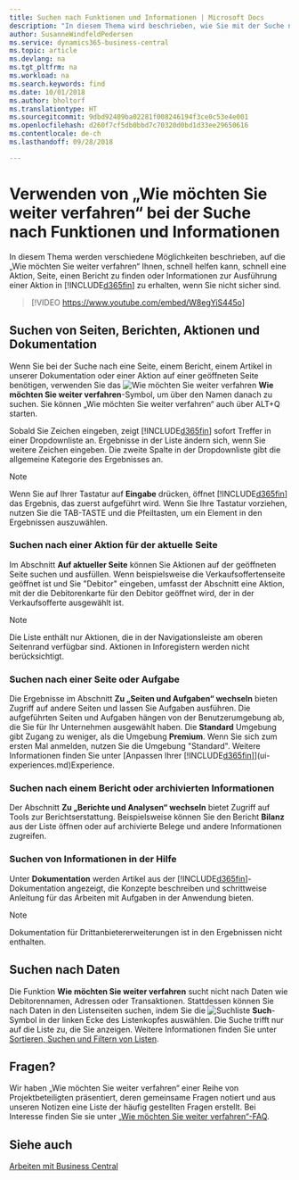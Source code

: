 ```yaml
---
title: Suchen nach Funktionen und Informationen | Microsoft Docs
description: "In diesem Thema wird beschrieben, wie Sie mit der Suche nach Aktionen, Seiten, Berichten, Dokumentation und Daten suchen können."
author: SusanneWindfeldPedersen
ms.service: dynamics365-business-central
ms.topic: article
ms.devlang: na
ms.tgt_pltfrm: na
ms.workload: na
ms.search.keywords: find
ms.date: 10/01/2018
ms.author: bholtorf
ms.translationtype: HT
ms.sourcegitcommit: 9dbd92409ba02281f008246194f3ce0c53e4e001
ms.openlocfilehash: d260f7cf5db0bbd7c70320d0bd1d33ee29650616
ms.contentlocale: de-ch
ms.lasthandoff: 09/28/2018

---
```

# <a name="using-tell-me-to-find-features-and-information"></a>Verwenden von „Wie möchten Sie weiter verfahren“ bei der Suche nach Funktionen und Informationen  
In diesem Thema werden verschiedene Möglichkeiten beschrieben, auf die „Wie möchten Sie weiter verfahren“ Ihnen, schnell helfen kann, schnell eine Aktion, Seite, einen Bericht zu finden oder Informationen zur Ausführung einer Aktion in [!INCLUDE[d365fin](includes/d365fin_md.md)] zu erhalten, wenn Sie nicht sicher sind.  

> [!VIDEO https://www.youtube.com/embed/W8egYiS445o]

## <a name="find-pages-reports-actions-and-documentation"></a>Suchen von Seiten, Berichten, Aktionen und Dokumentation 
Wenn Sie bei der Suche nach eine Seite, einem Bericht, einem Artikel in unserer Dokumentation oder einer Aktion auf einer geöffneten Seite benötigen, verwenden Sie das ![Wie möchten Sie weiter verfahren](media/ui-search/search.png "Nach Seite oder Bericht suchen") **Wie möchten Sie weiter verfahren**-Symbol, um über den Namen danach zu suchen. Sie können „Wie möchten Sie weiter verfahren“ auch über ALT+Q starten.

Sobald Sie Zeichen eingeben, zeigt [!INCLUDE[d365fin](includes/d365fin_md.md)] sofort Treffer in einer Dropdownliste an. Ergebnisse in der Liste ändern sich, wenn Sie weitere Zeichen eingeben. Die zweite Spalte in der Dropdownliste gibt die allgemeine Kategorie des Ergebnisses an.   

> [!NOTE]  
>   Wenn Sie auf Ihrer Tastatur auf **Eingabe** drücken, öffnet [!INCLUDE[d365fin](includes/d365fin_md.md)] das Ergebnis, das zuerst aufgeführt wird. Wenn Sie Ihre Tastatur vorziehen, nutzen Sie die TAB-TASTE und die Pfeiltasten, um ein Element in den Ergebnissen auszuwählen.

### <a name="find-an-action-on-the-current-page"></a>Suchen nach einer Aktion für der aktuelle Seite
Im Abschnitt **Auf aktueller Seite** können Sie Aktionen auf der geöffneten Seite suchen und ausfüllen. Wenn beispielsweise die Verkaufsoffertenseite geöffnet ist und Sie "Debitor" eingeben, umfasst der Abschnitt eine Aktion, mit der die Debitorenkarte für den Debitor geöffnet wird, der in der Verkaufsofferte ausgewählt ist. 

> [!NOTE]  
>   Die Liste enthält nur Aktionen, die in der Navigationsleiste am oberen Seitenrand verfügbar sind. Aktionen in Inforegistern werden nicht berücksichtigt.  

### <a name="find-a-page-or-a-task"></a>Suchen nach einer Seite oder Aufgabe
Die Ergebnisse im Abschnitt **Zu „Seiten und Aufgaben“ wechseln** bieten Zugriff auf andere Seiten und lassen Sie Aufgaben ausführen. Die aufgeführten Seiten und Aufgaben hängen von der Benutzerumgebung ab, die Sie für Ihr Unternehmen ausgewählt haben. Die **Standard** Umgebung gibt Zugang zu weniger, als die Umgebung **Premium**. Wenn Sie sich zum ersten Mal anmelden, nutzen Sie die Umgebung "Standard". Weitere Informationen finden Sie unter [Anpassen Ihrer [!INCLUDE[d365fin](includes/d365fin_md.md)]](ui-experiences.md)Experience.

### <a name="find-a-report-or-archived-information"></a>Suchen nach einem Bericht oder archivierten Informationen
Der Abschnitt **Zu „Berichte und Analysen“ wechseln** bietet Zugriff auf Tools zur Berichtserstattung. Beispielsweise können Sie den Bericht **Bilanz** aus der Liste öffnen oder auf archivierte Belege und andere Informationen zugreifen.  

### <a name="find-information-in-the-help"></a>Suchen von Informationen in der Hilfe
Unter **Dokumentation** werden Artikel aus der [!INCLUDE[d365fin](includes/d365fin_md.md)]-Dokumentation angezeigt, die Konzepte beschreiben und schrittweise Anleitung für das Arbeiten mit Aufgaben in der Anwendung bieten.    

> [!NOTE]  
>   Dokumentation für Drittanbietererweiterungen ist in den Ergebnissen nicht enthalten. 

## <a name="searching-for-data"></a>Suchen nach Daten
Die Funktion **Wie möchten Sie weiter verfahren** sucht nicht nach Daten wie Debitorennamen, Adressen oder Transaktionen. Stattdessen können Sie nach Daten in den Listenseiten suchen, indem Sie die ![Suchliste](media/ui-search/search-list.png "Suchlistensymbol") **Such**-Symbol in der linken Ecke des Listenkopfes auswählen. Die Suche trifft nur auf die Liste zu, die Sie anzeigen. Weitere Informationen finden Sie unter [Sortieren, Suchen und Filtern von Listen](ui-enter-criteria-filters.md).

## <a name="questions"></a>Fragen?
Wir haben „Wie möchten Sie weiter verfahren“ einer Reihe von Projektbeteiligten präsentiert, deren gemeinsame Fragen notiert und aus unseren Notizen eine Liste der häufig gestellten Fragen erstellt. Bei Interesse finden Sie sie unter [„Wie möchten Sie weiter verfahren“-FAQ](ui-search-faq.md).

## <a name="see-also"></a>Siehe auch
[Arbeiten mit  Business Central](ui-work-product.md)
